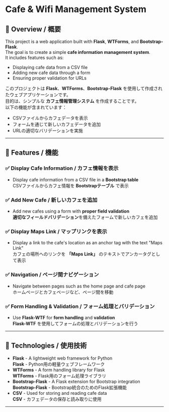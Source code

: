 # Cafe & Wifi Management System

## 📌 Overview / 概要

This project is a web application built with **Flask**, **WTForms**, and **Bootstrap-Flask**.  
The goal is to create a simple **cafe information management system**.  
It includes features such as:
- Displaying cafe data from a CSV file
- Adding new cafe data through a form
- Ensuring proper validation for URLs

このプロジェクトは **Flask**、**WTForms**、**Bootstrap-Flask** を使用して作成されたウェブアプリケーションです。  
目的は、シンプルな **カフェ情報管理システム** を作成することです。  
以下の機能が含まれています：
- CSVファイルからカフェデータを表示
- フォームを通じて新しいカフェデータを追加
- URLの適切なバリデーションを実施

---

## 📌 Features / 機能

### ✅ Display Cafe Information / カフェ情報を表示
- Display cafe information from a CSV file in a **Bootstrap table**  
  CSVファイルからカフェ情報を **Bootstrapテーブル** で表示

### ✅ Add New Cafe / 新しいカフェを追加
- Add new cafes using a form with **proper field validation**  
  **適切なフィールドバリデーション**を備えたフォームで新しいカフェを追加

### ✅ Display Maps Link / マップリンクを表示
- Display a link to the cafe's location as an anchor tag with the text "Maps Link"  
  カフェの場所へのリンクを **「Maps Link」** のテキストでアンカータグとして表示

### ✅ Navigation / ページ間ナビゲーション
- Navigate between pages such as the home page and cafe page  
  ホームページとカフェページなど、ページ間を移動

### ✅ Form Handling & Validation / フォーム処理とバリデーション
- Use **Flask-WTF** for **form handling** and **validation**  
  **Flask-WTF** を使用してフォームの処理とバリデーションを行う

---

## 📌 Technologies / 使用技術

- **Flask** - A lightweight web framework for Python  
  **Flask** - Python用の軽量ウェブフレームワーク
- **WTForms** - A form handling library for Flask  
  **WTForms** - Flask用のフォーム処理ライブラリ
- **Bootstrap-Flask** - A Flask extension for Bootstrap integration  
  **Bootstrap-Flask** - Bootstrap統合のためのFlask拡張機能
- **CSV** - Used for storing and reading cafe data  
  **CSV** - カフェデータの保存と読み取りに使用

---
